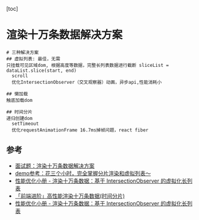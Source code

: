 [toc]

# 渲染十万条数据解决方案
```
# 三种解决方案
## 虚拟列表: 最佳，无需
只挂载可见区域dom, 根据高度等数据，完整长列表数据进行截断 sliceList = dataList.slice(start, end)
  scroll
  优化IntersectionObserver（交叉观察器）动画，异步api,性能消耗小

## 懒加载
触底加载dom

## 时间分片
递归创建dom
  setTimeout
  优化requestAnimationFrame 16.7ms掉帧问题，react fiber
```
## 参考
* [面试题：渲染十万条数据解决方案](https://juejin.cn/post/7065218958663614500)
* [demo参考：花三个小时，完全掌握分片渲染和虚拟列表～](https://juejin.cn/post/7121551701731409934)
* [性能优化小册 - 渲染十万条数据：基于 IntersectionObserver 的虚拟化长列表](https://segmentfault.com/a/1190000022956784)
* [「前端进阶」高性能渲染十万条数据(时间分片)](https://juejin.cn/post/6844903938894872589)
* [性能优化小册 - 渲染十万条数据：基于 IntersectionObserver 的虚拟化长列表](https://segmentfault.com/a/1190000022956784)
